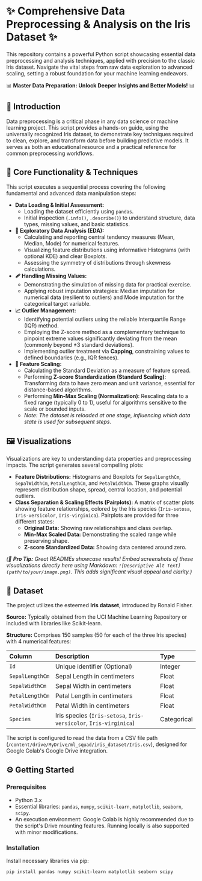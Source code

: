 
# ✨ Comprehensive Data Preprocessing & Analysis on the Iris Dataset ✨

This repository contains a powerful Python script showcasing essential data preprocessing and analysis techniques, applied with precision to the classic Iris dataset. Navigate the vital steps from raw data exploration to advanced scaling, setting a robust foundation for your machine learning endeavors.

📊 **Master Data Preparation: Unlock Deeper Insights and Better Models!** 📊

## 📖 Introduction

Data preprocessing is a critical phase in any data science or machine learning project. This script provides a hands-on guide, using the universally recognized Iris dataset, to demonstrate key techniques required to clean, explore, and transform data before building predictive models. It serves as both an educational resource and a practical reference for common preprocessing workflows.

## 🚀 Core Functionality & Techniques

This script executes a sequential process covering the following fundamental and advanced data manipulation steps:

*   **Data Loading & Initial Assessment:**
    *   Loading the dataset efficiently using `pandas`.
    *   Initial inspection (`.info()`, `.describe()`) to understand structure, data types, missing values, and basic statistics.
*   **🔬 Exploratory Data Analysis (EDA):**
    *   Calculating and reporting central tendency measures (Mean, Median, Mode) for numerical features.
    *   Visualizing feature distributions using informative Histograms (with optional KDE) and clear Boxplots.
    *   Assessing the symmetry of distributions through skewness calculations.
*   **🩹 Handling Missing Values:**
    *   Demonstrating the simulation of missing data for practical exercise.
    *   Applying robust imputation strategies: Median imputation for numerical data (resilient to outliers) and Mode imputation for the categorical target variable.
*   **📈 Outlier Management:**
    *   Identifying potential outliers using the reliable Interquartile Range (IQR) method.
    *   Employing the Z-score method as a complementary technique to pinpoint extreme values significantly deviating from the mean (commonly beyond ±3 standard deviations).
    *   Implementing outlier treatment via **Capping**, constraining values to defined boundaries (e.g., IQR fences).
*   **🔄 Feature Scaling:**
    *   Calculating the Standard Deviation as a measure of feature spread.
    *   Performing **Z-score Standardization (Standard Scaling)**: Transforming data to have zero mean and unit variance, essential for distance-based algorithms.
    *   Performing **Min-Max Scaling (Normalization)**: Rescaling data to a fixed range (typically 0 to 1), useful for algorithms sensitive to the scale or bounded inputs.
    *   *Note: The dataset is reloaded at one stage, influencing which data state is used for subsequent steps.*

## 🖼️ Visualizations

Visualizations are key to understanding data properties and preprocessing impacts. The script generates several compelling plots:

*   **Feature Distributions:** Histograms and Boxplots for `SepalLengthCm`, `SepalWidthCm`, `PetalLengthCm`, and `PetalWidthCm`. These graphs visually represent distribution shape, spread, central location, and potential outliers.
*   **Class Separation & Scaling Effects (Pairplots):** A matrix of scatter plots showing feature relationships, colored by the Iris species (`Iris-setosa`, `Iris-versicolor`, `Iris-virginica`). Pairplots are provided for three different states:
    *   **Original Data:** Showing raw relationships and class overlap.
    *   **Min-Max Scaled Data:** Demonstrating the scaled range while preserving shape.
    *   **Z-score Standardized Data:** Showing data centered around zero.

*(🚀 **Pro Tip:** Great READMEs showcase results! Embed screenshots of these visualizations directly here using Markdown: `![Descriptive Alt Text](path/to/your/image.png)`. This adds significant visual appeal and clarity.)*

## 📂 Dataset

The project utilizes the esteemed **Iris dataset**, introduced by Ronald Fisher.

**Source:** Typically obtained from the UCI Machine Learning Repository or included with libraries like Scikit-learn.

**Structure:** Comprises 150 samples (50 for each of the three Iris species) with 4 numerical features:

| Column          | Description                     | Type       |
| :-------------- | :------------------------------ | :--------- |
| `Id`            | Unique identifier (Optional)    | Integer    |
| `SepalLengthCm` | Sepal Length in centimeters     | Float      |
| `SepalWidthCm`  | Sepal Width in centimeters      | Float      |
| `PetalLengthCm` | Petal Length in centimeters     | Float      |
| `PetalWidthCm`  | Petal Width in centimeters      | Float      |
| `Species`       | Iris species (`Iris-setosa`, `Iris-versicolor`, `Iris-virginica`) | Categorical|

The script is configured to read the data from a CSV file path (`/content/drive/MyDrive/ml_squad/iris_dataset/Iris.csv`), designed for Google Colab's Google Drive integration.

## ⚙️ Getting Started

### Prerequisites

*   Python 3.x
*   Essential libraries: `pandas`, `numpy`, `scikit-learn`, `matplotlib`, `seaborn`, `scipy`.
*   An execution environment: Google Colab is highly recommended due to the script's Drive mounting features. Running locally is also supported with minor modifications.

### Installation

Install necessary libraries via pip:

```bash
pip install pandas numpy scikit-learn matplotlib seaborn scipy
